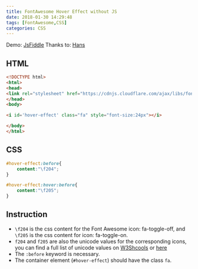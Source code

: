```yaml
---
title: FontAwesome Hover Effect without JS
date: 2018-01-30 14:29:48
tags: [FontAwesome,CSS]
categories: CSS
---
```


Demo: [JsFiddle](https://jsfiddle.net/z479yomw/)
Thanks to: [Hans](http://makemysoft.com/)

<!--more-->

## HTML

```HTML
<!DOCTYPE html>
<html>
<head>
<link rel="stylesheet" href="https://cdnjs.cloudflare.com/ajax/libs/font-awesome/4.7.0/css/font-awesome.min.css">
</head>
<body>

<i id='hover-effect' class="fa" style="font-size:24px"></i>

</body>
</html>
```

## CSS

```CSS
#hover-effect:before{
	content:"\f204";
}

#hover-effect:hover:before{
	content:"\f205";
}
```

## Instruction

 - `\f204` is the css content for the Font Awesome icon: fa-toggle-off, and `\f205` is the css content for icon: fa-toggle-on.
 - `f204` and `f205` are also the unicode values for the corresponding icons, you can find a full list of unicode values on [W3Shcools](https://www.w3schools.com/icons/icons_reference.asp) or [here](http://astronautweb.co/snippet/font-awesome/)
 - The `:before` keyword is necessary.
 - The container element (`#hover-effect`) should have the class `fa`.
